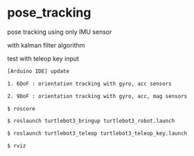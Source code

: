 # pose_tracking

pose tracking using only IMU sensor

with kalman filter algorithm

test with teleop key input


```bash
[Arduino IDE] update

1. 6DoF : orientation tracking with gyro, acc sensors

2. 9DoF : orientation tracking with gyro, acc, mag sensors
```

```bash
$ roscore
```

```bash
$ roslaunch turtlebot3_bringup turtlebot3_robot.launch
```

```bash
$ roslaunch turtlebot3_teleop turtlebot3_teleop_key.launch
```

```bash
$ rviz
```
